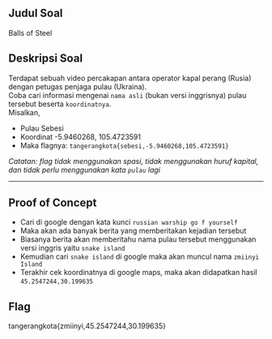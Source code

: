 ## Judul Soal
Balls of Steel

## Deskripsi Soal

Terdapat sebuah video percakapan antara operator kapal perang (Rusia) dengan 
petugas penjaga pulau (Ukraina). <br>
Coba cari informasi mengenai `nama asli` (bukan versi inggrisnya) pulau tersebut beserta `koordinatnya`. <br>
Misalkan,
- Pulau Sebesi
- Koordinat -5.9460268, 105.4723591
- Maka flagnya: `tangerangkota{sebesi,-5.9460268,105.4723591}`

*Catatan: flag tidak menggunakan spasi, tidak menggunakan huruf kapital, dan tidak perlu menggunakan kata `pulau` lagi*

---
## Proof of Concept

- Cari di google dengan kata kunci `russian warship go f yourself`
- Maka akan ada banyak berita yang memberitakan kejadian tersebut
- Biasanya berita akan memberitahu nama pulau tersebut menggunakan versi inggris yaitu `snake island`
- Kemudian cari `snake island` di google maka akan muncul nama `zmiinyi Island`
- Terakhir cek koordinatnya di google maps, maka akan didapatkan hasil `45.2547244,30.199635`

## Flag

tangerangkota{zmiinyi,45.2547244,30.199635}